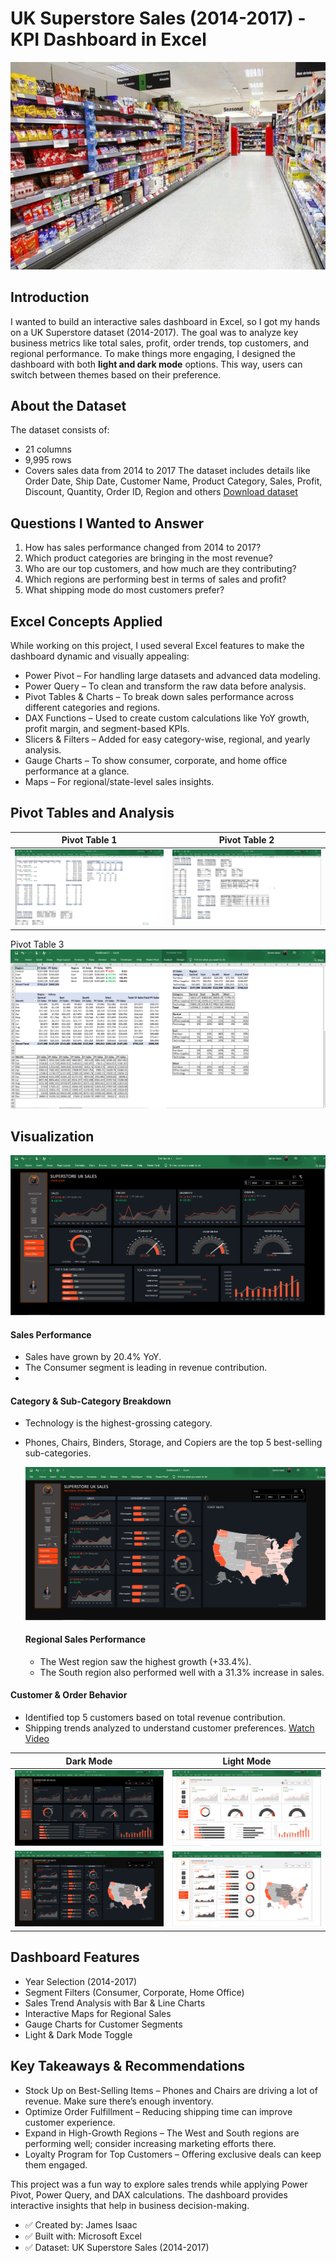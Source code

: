 # UK Superstore Sales (2014-2017) - KPI Dashboard in Excel

![](Superstore.jpeg)

## Introduction
I wanted to build an interactive sales dashboard in Excel, so I got my hands on a UK Superstore dataset (2014-2017). The goal was to analyze key business metrics like total sales, profit, order trends, top customers, and regional performance.
To make things more engaging, I designed the dashboard with both **light and dark mode** options. This way, users can switch between themes based on their preference.

## About the Dataset
The dataset consists of:
- 21 columns
-  9,995 rows
-   Covers sales data from 2014 to 2017
The dataset includes details like Order Date, Ship Date, Customer Name, Product Category, Sales, Profit, Discount, Quantity, Order ID, Region and others
[Download dataset](Superstore_Dataset.csv)

## Questions I Wanted to Answer
1.	How has sales performance changed from 2014 to 2017?
2.	Which product categories are bringing in the most revenue?
3.	Who are our top customers, and how much are they contributing?
4.	Which regions are performing best in terms of sales and profit?
5.	What shipping mode do most customers prefer?

## Excel Concepts Applied
While working on this project, I used several Excel features to make the dashboard dynamic and visually appealing:
- Power Pivot – For handling large datasets and advanced data modeling.
- Power Query – To clean and transform the raw data before analysis.
- Pivot Tables & Charts – To break down sales performance across different categories and regions.
- DAX Functions – Used to create custom calculations like YoY growth, profit margin, and segment-based KPIs.
- Slicers & Filters – Added for easy category-wise, regional, and yearly analysis.
- Gauge Charts – To show consumer, corporate, and home office performance at a glance.
- Maps – For regional/state-level sales insights.

## Pivot Tables and Analysis
Pivot Table 1                     | Pivot Table 2
:--------------------------------:|:-------------------------:
![](UKPivot1.PNG)                 |  ![](UKPivot2.PNG)
Pivot Table 3                     
![](UKPivot3.PNG)                   


## Visualization
![](UK1.PNG)

#### Sales Performance
- Sales have grown by 20.4% YoY.
- The Consumer segment is leading in revenue contribution.
- 
#### Category & Sub-Category Breakdown
- Technology is the highest-grossing category.
- Phones, Chairs, Binders, Storage, and Copiers are the top 5 best-selling sub-categories.

  ![](UK2.PNG)

  #### Regional Sales Performance
  - The West region saw the highest growth (+33.4%).
  - The South region also performed well with a 31.3% increase in sales.
    
#### Customer & Order Behavior
- Identified top 5 customers based on total revenue contribution.
- Shipping trends analyzed to understand customer preferences.
[Watch Video](https://drive.google.com/file/d/1dyYur2i34-wnI82m7UonXXUt17aOVqvt/view?usp=sharing)

Dark Mode                         |           Light Mode
:--------------------------------:|:-------------------------:
![](UK1.PNG)                      |  ![](UK11.PNG)
![](UK2.PNG)                      |  ![](UK22.PNG)

## Dashboard Features
- Year Selection (2014-2017)
- Segment Filters (Consumer, Corporate, Home Office)
- Sales Trend Analysis with Bar & Line Charts
- Interactive Maps for Regional Sales
- Gauge Charts for Customer Segments
- Light & Dark Mode Toggle

## Key Takeaways & Recommendations
- Stock Up on Best-Selling Items – Phones and Chairs are driving a lot of revenue. Make sure there’s enough inventory.
- Optimize Order Fulfillment – Reducing shipping time can improve customer experience.
- Expand in High-Growth Regions – The West and South regions are performing well; consider increasing marketing efforts there.
- Loyalty Program for Top Customers – Offering exclusive deals can keep them engaged.

This project was a fun way to explore sales trends while applying Power Pivot, Power Query, and DAX calculations. The dashboard provides interactive insights that help in business decision-making.
- ✅ Created by: James Isaac
- ✅ Built with: Microsoft Excel
- ✅ Dataset: UK Superstore Sales (2014-2017)


